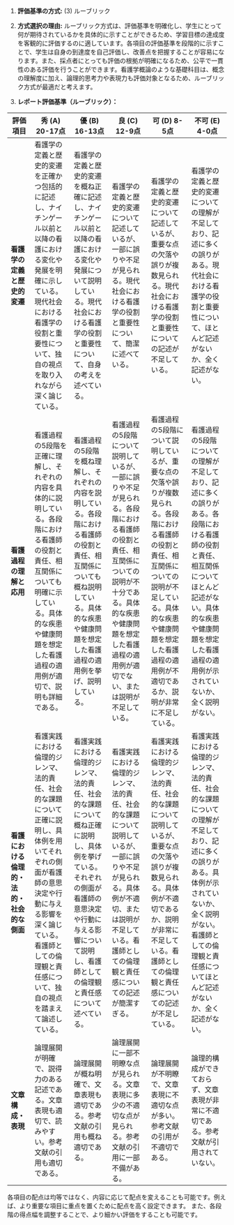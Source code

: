 1. **評価基準の方式:** (3) ルーブリック

2. **方式選択の理由:** ルーブリック方式は、評価基準を明確化し、学生にとって何が期待されているかを具体的に示すことができるため、学習目標の達成度を客観的に評価するのに適しています。各項目の評価基準を段階的に示すことで、学生は自身の到達度を自己評価し、改善点を把握することが容易になります。また、採点者にとっても評価の根拠が明確になるため、公平で一貫性のある評価を行うことができます。看護学概論のような基礎科目は、概念の理解度に加え、論理的思考力や表現力も評価対象となるため、ルーブリック方式が最適だと考えます。

3. **レポート評価基準（ルーブリック）：**

| 評価項目 | 秀 (A) 20-17点 | 優 (B) 16-13点 | 良 (C) 12-9点 | 可 (D) 8-5点 | 不可 (E) 4-0点 |
|---|---|---|---|---|---|
| **看護学の定義と歴史的変遷** | 看護学の定義と歴史的変遷を正確かつ包括的に記述し、ナイチンゲール以前と以降の看護における変化や発展を明確に示している。現代社会における看護学の役割と重要性について、独自の視点を取り入れながら深く論じている。 | 看護学の定義と歴史的変遷を概ね正確に記述し、ナイチンゲール以前と以降の看護における変化や発展について説明している。現代社会における看護学の役割と重要性について、自身の考えを述べている。 | 看護学の定義と歴史的変遷について記述しているが、一部に誤りや不足が見られる。現代社会における看護学の役割と重要性について、簡潔に述べている。 | 看護学の定義と歴史的変遷について記述しているが、重要な点の欠落や誤りが複数見られる。現代社会における看護学の役割と重要性についての記述が不足している。 | 看護学の定義と歴史的変遷についての理解が不足しており、記述に多くの誤りがある。現代社会における看護学の役割と重要性について、ほとんど記述がないか、全く記述がない。 |
| **看護過程の理解と応用** | 看護過程の5段階を正確に理解し、それぞれの内容を具体的に説明している。各段階における看護師の役割と責任、相互関係についても明確に示している。具体的な疾患や健康問題を想定した看護過程の適用例が適切で、説明も詳細である。 | 看護過程の5段階を概ね理解し、それぞれの内容を説明している。各段階における看護師の役割と責任、相互関係についても概ね説明している。具体的な疾患や健康問題を想定した看護過程の適用例を挙げ、説明している。 | 看護過程の5段階について説明しているが、一部に誤りや不足が見られる。各段階における看護師の役割と責任、相互関係についての説明が不十分である。具体的な疾患や健康問題を想定した看護過程の適用例が適切でない、または説明が不足している。 | 看護過程の5段階について説明しているが、重要な点の欠落や誤りが複数見られる。各段階における看護師の役割と責任、相互関係についての説明が不足している。具体的な疾患や健康問題を想定した看護過程の適用例が不適切であるか、説明が非常に不足している。 | 看護過程の5段階についての理解が不足しており、記述に多くの誤りがある。各段階における看護師の役割と責任、相互関係についてほとんど記述がない。具体的な疾患や健康問題を想定した看護過程の適用例が示されていないか、全く説明がない。 |
| **看護における倫理的・法的・社会的な側面** | 看護実践における倫理的ジレンマ、法的責任、社会的な課題について正確に説明し、具体例を用いてそれぞれの側面が看護師の意思決定や行動に与える影響を深く論じている。看護師としての倫理観と責任感について、独自の視点を踏まえて論述している。 | 看護実践における倫理的ジレンマ、法的責任、社会的な課題について概ね正確に説明し、具体例を挙げている。それぞれの側面が看護師の意思決定や行動に与える影響について説明し、看護師としての倫理観と責任感について述べている。 | 看護実践における倫理的ジレンマ、法的責任、社会的な課題について説明しているが、一部に誤りや不足が見られる。具体例が不適切、または説明が不足している。看護師としての倫理観と責任感についての記述が簡潔すぎる。 | 看護実践における倫理的ジレンマ、法的責任、社会的な課題について説明しているが、重要な点の欠落や誤りが複数見られる。具体例が不適切であるか、説明が非常に不足している。看護師としての倫理観と責任感についての記述が不足している。 | 看護実践における倫理的ジレンマ、法的責任、社会的な課題についての理解が不足しており、記述に多くの誤りがある。具体例が示されていないか、全く説明がない。看護師としての倫理観と責任感についてほとんど記述がないか、全く記述がない。 |
| **文章構成・表現** | 論理展開が明確で、説得力のある記述である。文章表現も適切で、読みやすい。参考文献の引用も適切である。 | 論理展開が概ね明確で、文章表現も適切である。参考文献の引用も概ね適切である。 | 論理展開に一部不明瞭な点が見られる。文章表現に多少の不適切な点が見られる。参考文献の引用に一部不備がある。 | 論理展開が不明瞭で、文章表現に不適切な点が多い。参考文献の引用が不適切である。 | 論理的構成ができておらず、文章表現が非常に不適切である。参考文献が引用されていない。 |


各項目の配点は均等ではなく、内容に応じて配点を変えることも可能です。例えば、より重要な項目に重点を置くために配点を高く設定できます。
また、各段階の得点幅を調整することで、より細かい評価をすることも可能です。